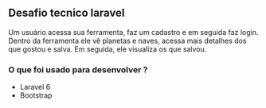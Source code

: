 
## Desafio tecnico laravel

Um usuário acessa sua ferramenta, faz um cadastro e em seguida faz login. Dentro da ferramenta ele vê planetas e naves, acessa mais detalhes dos que gostou e salva. Em seguida, ele visualiza os que salvou.


### O que foi usado para desenvolver ?

* Laravel 6
* Bootstrap 

